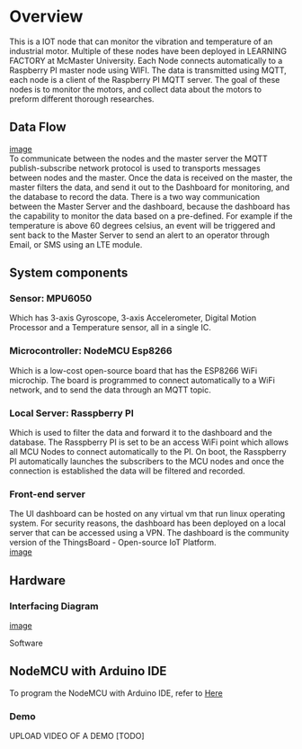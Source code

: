 # Overview
This is a IOT node that can monitor the vibration and temperature of an industrial motor. Multiple of these nodes have been deployed in LEARNING FACTORY at McMaster University. Each Node connects automatically to a Raspberry PI master node using WIFI. The data is transmitted using MQTT, each node is a client of the Raspberry PI MQTT server. 
The goal of these nodes is to monitor the motors, and collect data about the motors to preform different thorough researches. 

## Data Flow
[image](./images/diagram.png)
<br/>
To communicate between the nodes and the master server the MQTT publish-subscribe network protocol is used to transports messages between nodes and the master.
Once the data is received on the master, the master filters the data, and send it out to the Dashboard for monitoring, and the database to record the data. 
There is a two way communication between the Master Server and the dashboard, because the dashboard has the capability to monitor the data based on a pre-defined. For example if the temperature is above 60 degrees celsius, an event will be triggered and sent back to the Master Server to send an alert to an operator through Email, or SMS using an LTE module. 

## System components

### Sensor: MPU6050
Which has 3-axis Gyroscope, 3-axis Accelerometer, Digital Motion Processor and a Temperature sensor, all in a single IC.
### Microcontroller: NodeMCU Esp8266
Which is a low-cost open-source board that has the ESP8266 WiFi microchip. The board is programmed to connect automatically to a WiFi network, and to send the data through an MQTT topic.
### Local Server: Rasspberry PI
Which is used to filter the data and forward it to the dashboard and the database. The Rasspberry PI is set to be an access WiFi point which allows all MCU Nodes to connect automatically to the PI. On boot, the Rasspberry PI automatically launches the subscribers to the MCU nodes and once the connection is established the data will be filtered and recorded. 

### Front-end server
The UI dashboard can be hosted on any virtual vm that run linux operating system. For security reasons, the dashboard has been deployed on a local server that can be accessed using a VPN. The dashboard is the community version of the ThingsBoard - Open-source IoT Platform. 
<br/>
[image](./images/thingsboard.png)

## Hardware 

### Interfacing Diagram
[image](./images/nodemcu.png)


Software
## NodeMCU with Arduino IDE
To program the NodeMCU with Arduino IDE, refer to [Here](https://create.arduino.cc/projecthub/electropeak/getting-started-w-nodemcu-esp8266-on-arduino-ide-28184f)

### Demo
UPLOAD VIDEO OF A DEMO [TODO]